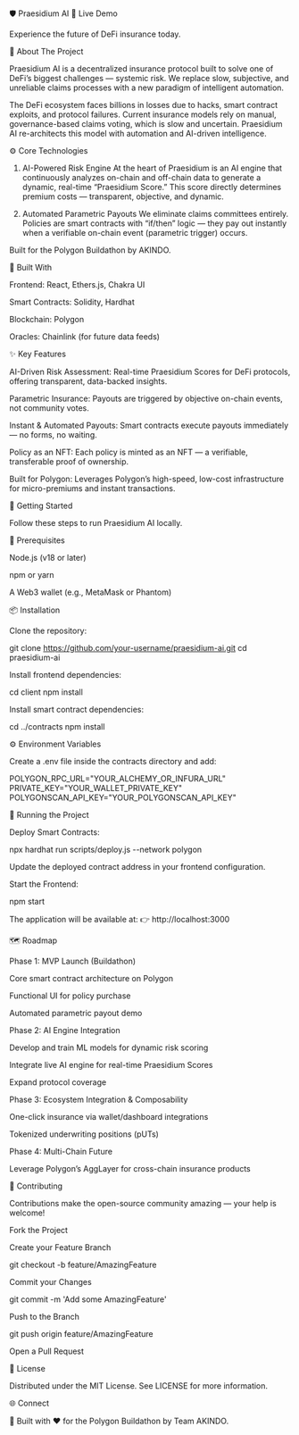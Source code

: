 🛡️ Praesidium AI
🚀 Live Demo

Experience the future of DeFi insurance today.

📖 About The Project

Praesidium AI is a decentralized insurance protocol built to solve one of DeFi’s biggest challenges — systemic risk.
We replace slow, subjective, and unreliable claims processes with a new paradigm of intelligent automation.

The DeFi ecosystem faces billions in losses due to hacks, smart contract exploits, and protocol failures. Current insurance models rely on manual, governance-based claims voting, which is slow and uncertain.
Praesidium AI re-architects this model with automation and AI-driven intelligence.

⚙️ Core Technologies

1. AI-Powered Risk Engine
At the heart of Praesidium is an AI engine that continuously analyzes on-chain and off-chain data to generate a dynamic, real-time “Praesidium Score.”
This score directly determines premium costs — transparent, objective, and dynamic.

2. Automated Parametric Payouts
We eliminate claims committees entirely. Policies are smart contracts with “if/then” logic — they pay out instantly when a verifiable on-chain event (parametric trigger) occurs.

Built for the Polygon Buildathon by AKINDO.

🧱 Built With

Frontend: React, Ethers.js, Chakra UI

Smart Contracts: Solidity, Hardhat

Blockchain: Polygon

Oracles: Chainlink (for future data feeds)

✨ Key Features

AI-Driven Risk Assessment:
Real-time Praesidium Scores for DeFi protocols, offering transparent, data-backed insights.

Parametric Insurance:
Payouts are triggered by objective on-chain events, not community votes.

Instant & Automated Payouts:
Smart contracts execute payouts immediately — no forms, no waiting.

Policy as an NFT:
Each policy is minted as an NFT — a verifiable, transferable proof of ownership.

Built for Polygon:
Leverages Polygon’s high-speed, low-cost infrastructure for micro-premiums and instant transactions.

🏁 Getting Started

Follow these steps to run Praesidium AI locally.

🔧 Prerequisites

Node.js
 (v18 or later)

npm or yarn

A Web3 wallet (e.g., MetaMask or Phantom)

📦 Installation

Clone the repository:

git clone https://github.com/your-username/praesidium-ai.git
cd praesidium-ai


Install frontend dependencies:

cd client
npm install


Install smart contract dependencies:

cd ../contracts
npm install

⚙️ Environment Variables

Create a .env file inside the contracts directory and add:

POLYGON_RPC_URL="YOUR_ALCHEMY_OR_INFURA_URL"
PRIVATE_KEY="YOUR_WALLET_PRIVATE_KEY"
POLYGONSCAN_API_KEY="YOUR_POLYGONSCAN_API_KEY"

🚀 Running the Project

Deploy Smart Contracts:

npx hardhat run scripts/deploy.js --network polygon


Update the deployed contract address in your frontend configuration.

Start the Frontend:

npm start


The application will be available at:
👉 http://localhost:3000

🗺️ Roadmap

 Phase 1: MVP Launch (Buildathon)

Core smart contract architecture on Polygon

Functional UI for policy purchase

Automated parametric payout demo

 Phase 2: AI Engine Integration

Develop and train ML models for dynamic risk scoring

Integrate live AI engine for real-time Praesidium Scores

Expand protocol coverage

 Phase 3: Ecosystem Integration & Composability

One-click insurance via wallet/dashboard integrations

Tokenized underwriting positions (pUTs)

 Phase 4: Multi-Chain Future

Leverage Polygon’s AggLayer for cross-chain insurance products

🤝 Contributing

Contributions make the open-source community amazing — your help is welcome!

Fork the Project

Create your Feature Branch

git checkout -b feature/AmazingFeature


Commit your Changes

git commit -m 'Add some AmazingFeature'


Push to the Branch

git push origin feature/AmazingFeature


Open a Pull Request

📜 License

Distributed under the MIT License. See LICENSE for more information.

🌐 Connect

💬 Built with ❤️ for the Polygon Buildathon by Team AKINDO.
